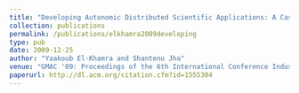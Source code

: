 ```yaml
---
title: "Developing Autonomic Distributed Scientific Applications: A Case Study From History Matching Using Ensemble Kalman-Filters"
collection: publications
permalink: /publications/elkhamra2009developing
type: pub
date: 2009-12-25
author: "Yaakoub El-Khamra and Shantenu Jha"
venue: "GMAC '09: Proceedings of the 6th International Conference Industry Session on Grids meets Autonomic Computing"
paperurl: http://dl.acm.org/citation.cfm?id=1555304
---
```

